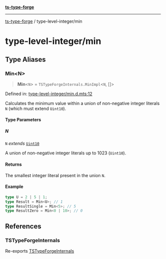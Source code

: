 [**ts-type-forge**](../README.md)

---

[ts-type-forge](../README.md) / type-level-integer/min

# type-level-integer/min

## Type Aliases

### Min\<N\>

> **Min**\<`N`\> = `TSTypeForgeInternals.MinImpl`\<`N`, \[\]\>

Defined in: [type-level-integer/min.d.mts:12](https://github.com/noshiro-pf/ts-type-forge/blob/main/src/type-level-integer/min.d.mts#L12)

Calculates the minimum value within a union of non-negative integer literals `N` (which must extend `Uint10`).

#### Type Parameters

##### N

`N` _extends_ [`Uint10`](../constants/int-enum.md#uint10)

A union of non-negative integer literals up to 1023 (`Uint10`).

#### Returns

The smallest integer literal present in the union `N`.

#### Example

```ts
type U = 2 | 5 | 1;
type Result = Min<U>; // 1
type ResultSingle = Min<5>; // 5
type ResultZero = Min<0 | 10>; // 0
```

## References

### TSTypeForgeInternals

Re-exports [TSTypeForgeInternals](../branded-types/brand/namespaces/TSTypeForgeInternals/README.md)
